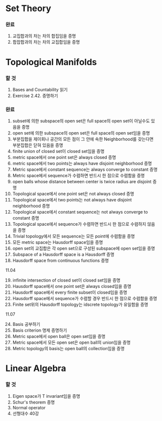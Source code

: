 # Set Theory

### 완료
1. 교집합과의 차는 차의 합집임을 증명
2. 합잡합과의 차는 차의 교집합임을 증명

# Topological Manifolds
### 할 것
1. Bases and Countability 읽기
2. Exercise 2.42. 증명하기

### 완료
1. subset에 의한 subspace의 open set은 full space의 open set이 아닐수도 있음을 증명 
2. open set에 의한 subspace의 open set은 full space의 open set임을 증명
3. 부분집합을 제이회나 공간의 모든 점이 그 안에 속한 Neighborhood를 갖는다면 부분집합은 닫혀 있음을 증명
4. finite union of closed set이 closed set임을 증명
5. metric space에서 one point set은 always closed 증명
6. metric space에서 two points는 always have disjoint neighborhood 증명
7. Metric space에서 constant sequence는 always converge to constant 증명
8.  Metric space에서 sequence가 수렴하면 반드시 한 점으로 수렴함을 증명
9.  open balls whose distance between center is twice radius are disjoint 증명 
10. Topological space에서 one point set은 not always closed 증명
11. Topological space에서 two points는 not always have disjoint neighborhood 증명
12. Topological space에서 constant sequence는 not always converge to constant 증명
13. Topological space에서 sequence가 수렴하면 반드시 한 점으로 수렴하지 않음을 증명
14. Trivial topology에서 모든 sequence는 모든 point에 수렴함을 증명
15. 모든 metric space는 Hausdorff space임을 증명
16. open set의 교집합은 각 open set으로 구성된 subspace에 open set임을 증명 
17. Subspace of a Hausdorff space is a Hausdorff 증명
18. Hausdorff space from continuous functions 증명  

11.04

19. infinite intersection of closed set이 closed set임을 증명
20. Hausdorff space에서 one point set은 always closed임을 증명
21. Hausdorff space에서 every finite subset이 closed임을 증명
22. Hausdorff space에서 sequence가 수렴할 경우 반드시 한 점으로 수렴함을 증명
23. Finite set위의 Hausdorff topology는 idscrete topology가 유일함을 증명

11.07

24. Basis 공부하기
25. Basis criterion 명제 증명하기
26. Metric space에서 open ball은 open set임을 증명
27. Metric space에서 모든 open set은 open ball의 union임을 증명
28. Metric topology의 basis는 open ball의 collection임을 증명 


# Linear Algebra

### 할 것
1. Eigen space가 T invariant임을 증명
2. Schur's theorem 증명
3. Normal operator 
4. 선형대수 40강